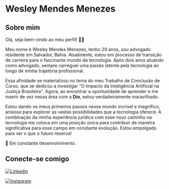 # Wesley Mendes Menezes

## Sobre mim 

Olá, seja bem-vindo ao meu perfil! 👋🏻

Meu nome é Wesley Mendes Menezes, tenho 29 anos, sou advogado residente em Salvador, Bahia. Atualmente, estou em processo de transição de carreira para o fascinante mundo da tecnologia. Após dois anos atuando como advogado, sempre carreguei uma paixão latente pela tecnologia ao longo de minha trajetória profissional.

Essa afinidade se materializou no tema do meu Trabalho de Conclusão de Curso, que se dedicou a investigar "O Impacto da Inteligência Artificial na Justiça Brasileira". Agora, ao encontrar a oportunidade de aprender e me inserir de vez nessa área com a **Dio**, estou verdadeiramente maravilhado.

Estou dando os meus primeiros passos nesse mundo incrível e magnífico, ansioso para explorar as vastas possibilidades que a tecnologia oferece. A combinação da minha experiência jurídica com esse novo caminho na tecnologia me coloca em uma posição única para contribuir de maneira significativa para esse campo em constante evolução. Estou empolgado para ver o que o futuro reserva!

🌱 Em constante desenvolvimento.

## Conecte-se comigo

[![LinkedIn](https://img.shields.io/badge/LinkedIn-blue?style=for-the-badge&logo=linkedin&logoColor=white)](https://www.linkedin.com/in/wesley-mendes-menezes-34660524b/)

[![Instagram](https://img.shields.io/badge/Instagram-white?style=for-the-badge&logo=instagram)](https://www.instagram.com/wesleymmenezes/)
